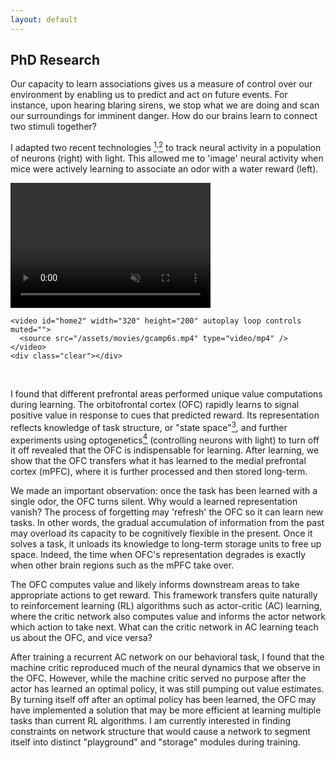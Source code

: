 ```yaml
---
layout: default
---
```


## PhD Research

Our capacity to learn associations gives us a measure of control over our environment by enabling us to predict and act on future events. For instance, upon hearing blaring sirens, we stop what we are doing and scan our surroundings for imminent danger. How do our brains learn to connect two stimuli together?

I adapted two recent technologies [<sup>1</sup>](https://www.nature.com/articles/nature12354)<sup>,</sup>[<sup>2</sup>](https://www.nature.com/articles/nn.3329) to track neural activity in a population of neurons (right) with light. This allowed me to 'image' neural activity when mice were actively learning to associate an odor with a water reward (left).

<div id="wrapper">
    <video id="home1" width="320" height="200" autoplay loop controls muted="">
      <source src="/assets/movies/behavior.mp4" type="video/mp4" />
    </video>

    <video id="home2" width="320" height="200" autoplay loop controls muted="">
      <source src="/assets/movies/gcamp6s.mp4" type="video/mp4" />
    </video>
    <div class="clear"></div>
</div>

<br/>

I found that different prefrontal areas performed unique value computations during learning. The orbitofrontal cortex (OFC) rapidly learns to signal positive value in response to cues that predicted reward. Its representation reflects knowledge of task structure, or "state space"[<sup>3</sup>](https://www.sciencedirect.com/science/article/pii/S0896627313010398), and further experiments using optogenetics[<sup>4</sup>](https://www.nature.com/articles/nn1525) (controlling neurons with light) to turn off it off revealed that the OFC is indispensable for learning. After learning, we show that the OFC transfers what it has learned to the medial prefrontal cortex (mPFC), where it is further processed and then stored long-term.

We made an important observation: once the task has been learned with a single odor, the OFC turns silent. Why would a learned representation vanish? The process of forgetting may 'refresh' the OFC so it can learn new tasks. In other words, the gradual accumulation of information from the past may overload its capacity to be cognitively flexible in the present. Once it solves a task, it unloads its knowledge to long-term storage units to free up space. Indeed, the time when OFC's representation degrades is exactly when other brain regions such as the mPFC take over.

The OFC computes value and likely informs downstream areas to take appropriate actions to get reward. This framework transfers quite naturally to reinforcement learning (RL) algorithms such as actor-critic (AC) learning, where the critic network also computes value and informs the actor network which action to take next. What can the critic network in AC learning teach us about the OFC, and vice versa?

After training a recurrent AC network on our behavioral task, I found that the machine critic reproduced much of the neural dynamics that we observe in the OFC. However, while the machine critic served no purpose after the actor has learned an optimal policy, it was still pumping out value estimates. By turning itself off after an optimal policy has been learned, the OFC may have implemented a solution that may be more efficient at learning multiple tasks than current RL algorithms. I am currently interested in finding constraints on network structure that would cause a network to segment itself into distinct "playground" and "storage" modules during training.
